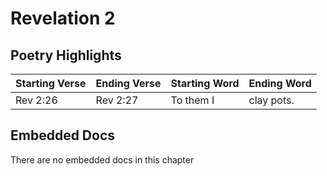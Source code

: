 # Revelation 2

## Poetry Highlights

| Starting Verse | Ending Verse | Starting Word | Ending Word |
| :--- | :--- | :--- | :--- |
| Rev 2:26 | Rev 2:27 | To them I | clay pots. |

## Embedded Docs

There are no embedded docs in this chapter

